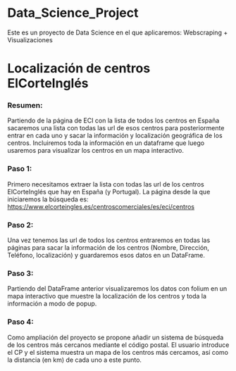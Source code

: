 # Data_Science_Project

Este es un proyecto de Data Science en el que aplicaremos: Webscraping + Visualizaciones

# Localización de centros ElCorteInglés

### Resumen:
Partiendo de la página de ECI con la lista de todos los centros en España sacaremos una lista con todas 
las url de esos centros para posteriormente entrar en cada uno y sacar la información y localización geográfica de los centros. 
Incluiremos toda la información en un dataframe que luego usaremos para visualizar los centros en un mapa interactivo.

### Paso 1:
Primero necesitamos extraer la lista con todas las url de los centros ElCorteInglés que hay en España (y Portugal).
La página desde la que iniciaremos la búsqueda es: https://www.elcorteingles.es/centroscomerciales/es/eci/centros

### Paso 2:
Una vez tenemos las url de todos los centros entraremos en todas las páginas para sacar la información de los centros 
(Nombre, Dirección, Teléfono, localización) y guardaremos esos datos en un DataFrame.

### Paso 3:
Partiendo del DataFrame anterior visualizaremos los datos con folium en un mapa interactivo que muestre la localización 
de los centros y toda la información a modo de popup.

### Paso 4:
Como ampliación del proyecto se propone añadir un sistema de búsqueda de los centros más cercanos mediante el código postal. 
El usuario introduce el CP y el sistema muestra un mapa de los centros más cercamos, así como la distancia (en km) de cada uno a este punto.
